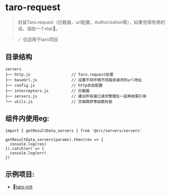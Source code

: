 # taro-request
> 封装Taro.request（拦截器，url配置，Authorization等），如果觉得有用的话，请给一个star🤝。

> ✅ 仅适用于taro项目

## 目录结构

```
servers
├── http.js                  // Taro.request处理
├── baseUrl.js               // 设置不同环境不同路径请求的url地址
├── config.js                // http状态配置
├── interceptors.js          // 拦截器
├── servers.js               // 建议所有接口请求整理在一起再按需引用
└── utils.js                 // 页面跳转等函数封装
```
## 组件内使用eg:
```
import { getResultData_servers } from '@src/servers/servers'

getResultData_servers(params).then(res => {
  console.log(res)
}).catch(err => {
  console.log(err)
})

```

## 示例项目:
* 💯[taro-init](https://github.com/TigerHee/taro-init)
